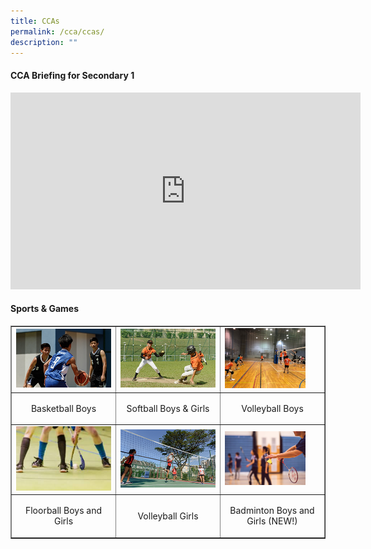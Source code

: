```yaml
---
title: CCAs
permalink: /cca/ccas/
description: ""
---
```

<h4><strong>CCA Briefing for Secondary 1</strong></h4>
<iframe width="560" height="315" src="https://www.youtube.com/embed/tEgW1DvihZg" title="CCA Briefing 2022" frameborder="0" allow="accelerometer; autoplay; clipboard-write; encrypted-media; gyroscope; picture-in-picture; web-share" allowfullscreen></iframe>
<h4><strong>Sports & Games</strong></h4>
<table style="border-collapse: collapse; width: 100%;" border="1">
<tbody>
<tr>
<td style="width: 33.3333%;"><a href="/cca/ccas/sports/basketball-boys"><img style="width: 100%;" src="/images/cca1.jpg" /></a></td>
<td style="width: 33.3333%;"><a href="/cca/ccas/sports/softball-boys-n-girls"><img style="width: 100%;" src="/images/cca2.jpg" /></a></td></td>
<td style="width: 33.3333%;"><a href="/cca/ccas/sports/volleyball-boys"><img style="width: 85%;" src="/images/cca13.jpg" /></a></td></td>
</tr>
<tr>
<td style="width: 33.3333%;"><p style="text-align: center;">Basketball Boys</p></td>
<td style="width: 33.3333%;"><p style="text-align: center;">Softball Boys & Girls</p></td>
<td style="width: 33.3333%;"><p style="text-align: center;">Volleyball Boys</p></td>
</tr>
<tr>
<td style="width: 33.3333%;"><a href="/cca/ccas/sports/floorball-boys-n-girls"><img style="width: 100%;" src="/images/cca14.png" /></a></td>
<td style="width: 33.3333%;"><a href="/cca/ccas/sports/volleyball-girls"><img style="width: 100%;" src="/images/cca3.jpg" /></a></td></td>
<td style="width: 33.3333%;"><a href="/cca/ccas/sports/badminton-boys-n-girls-new"><img style="width: 85%;" src="/images/cca15.jpg" /></a></td></td>
</tr>
<tr>
<td style="width: 33.3333%;"><p style="text-align: center;">Floorball Boys and Girls</p></td>
<td style="width: 33.3333%;"><p style="text-align: center;">Volleyball Girls</p></td>
<td style="width: 33.3333%;"><p style="text-align: center;">Badminton Boys and Girls (NEW!)</p></td>
</tr>

</tbody>
</table>